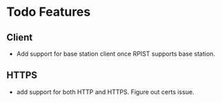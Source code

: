 # Todo Features

## **Client**
* Add support for base station client once RPIST supports base station.

## **HTTPS**
* add support for both HTTP and HTTPS. Figure out certs issue.